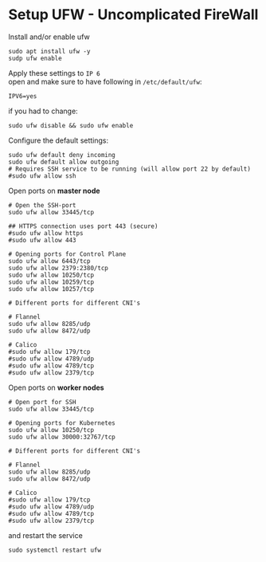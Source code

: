 # Setup UFW - Uncomplicated FireWall

Install and/or enable ufw

```
sudo apt install ufw -y
sudp ufw enable
```

Apply these settings to `IP 6`\
open and make sure to have following in `/etc/default/ufw`:
```
IPV6=yes
```

if you had to change:
```
sudo ufw disable && sudo ufw enable
```

Configure the default settings:
```
sudo ufw default deny incoming
sudo ufw default allow outgoing
# Requires SSH service to be running (will allow port 22 by default)
#sudo ufw allow ssh
```
Open ports on __master node__
```
# Open the SSH-port
sudo ufw allow 33445/tcp

## HTTPS connection uses port 443 (secure)
#sudo ufw allow https
#sudo ufw allow 443

# Opening ports for Control Plane
sudo ufw allow 6443/tcp
sudo ufw allow 2379:2380/tcp
sudo ufw allow 10250/tcp
sudo ufw allow 10259/tcp
sudo ufw allow 10257/tcp

# Different ports for different CNI's

# Flannel
sudo ufw allow 8285/udp
sudo ufw allow 8472/udp

# Calico
#sudo ufw allow 179/tcp
#sudo ufw allow 4789/udp
#sudo ufw allow 4789/tcp
#sudo ufw allow 2379/tcp
```

Open ports on __worker nodes__

```
# Open port for SSH
sudo ufw allow 33445/tcp

# Opening ports for Kubernetes
sudo ufw allow 10250/tcp
sudo ufw allow 30000:32767/tcp

# Different ports for different CNI's

# Flannel
sudo ufw allow 8285/udp
sudo ufw allow 8472/udp

# Calico
#sudo ufw allow 179/tcp
#sudo ufw allow 4789/udp
#sudo ufw allow 4789/tcp
#sudo ufw allow 2379/tcp
```

and restart the service
```
sudo systemctl restart ufw
```
